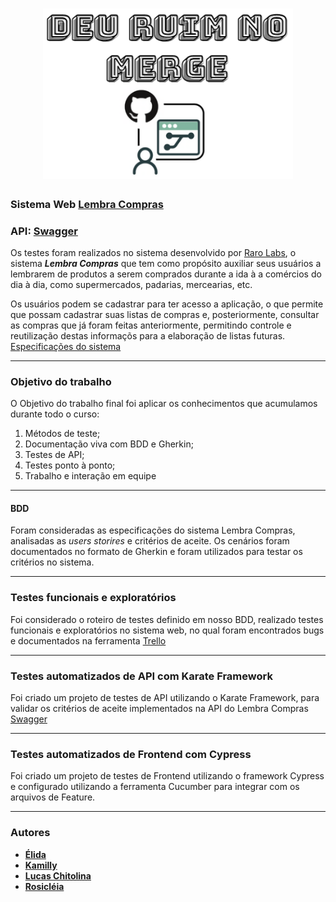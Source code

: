 <h1 align=center>
  <img style="width:400px;" alt="NextLevelWeek" title="#NextLevelWeek" src="Assets/logo-grupo.png">
</h1>

### Sistema Web [Lembra Compras](https://academy-lembra-compras.herokuapp.com)
### API: [Swagger](https://lista-compras-api.herokuapp.com/api-docs)

Os testes foram realizados no sistema desenvolvido por [Raro Labs](https://rarolabs.com.br/), o sistema ***Lembra Compras***  que tem como propósito auxiliar seus usuários a lembrarem de produtos a serem comprados durante a ida à a comércios do dia à dia, como supermercados, padarias, mercearias, etc.

Os usuários podem se cadastrar para ter acesso a aplicação, o que permite que possam cadastrar suas listas de compras e, posteriormente, consultar as compras que já foram feitas anteriormente, permitindo controle e reutilização destas informaçõs para a elaboração de listas futuras. [Especificações do sistema](Assets/especificacao-lembra-compras.md)

---

### Objetivo do trabalho

O Objetivo do trabalho final foi aplicar os conhecimentos que acumulamos durante todo o curso:

1. Métodos de teste;
2. Documentação viva com BDD e Gherkin;
3. Testes de API;
4. Testes ponto à ponto;
5. Trabalho e interação em equipe

---

#### BDD
Foram consideradas as especificações do sistema Lembra Compras, analisadas as *users storires* e critérios de aceite.
Os cenários foram documentados no formato de Gherkin e foram utilizados para testar os critérios no sistema.

---
### Testes funcionais e exploratórios
Foi considerado o roteiro de testes definido em nosso BDD, realizado testes funcionais e exploratórios no sistema web, no qual foram encontrados bugs e documentados na ferramenta [Trello](https://trello.com/invite/b/K7HZskcV/1e8e747e4462969e2a75ceade98a1933/academy-trabalho-final-grupo-3)

---
### Testes automatizados de API com Karate Framework
Foi criado um projeto de testes de API utilizando o Karate Framework, para validar os critérios de aceite implementados na API do Lembra Compras [Swagger](https://lista-compras-api.herokuapp.com/api-docs)

---
### Testes automatizados de Frontend com Cypress
Foi criado um projeto de testes de Frontend utilizando o framework Cypress e configurado utilizando a ferramenta Cucumber para integrar com os arquivos de Feature.

---
### Autores

-   **[Élida](https://github.com/eligoncalves13)**
-   **[Kamilly](https://github.com/Kamillytiburtino)**
-   **[Lucas Chitolina](https://github.com/Chitolina)**
-   **[Rosicléia](https://github.com/Rosicleia)**
